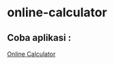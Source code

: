# online-calculator
## Coba aplikasi : 
<a target="_blank" href="https://mechine-cacl.netlify.app/"> Online Calculator </a>
